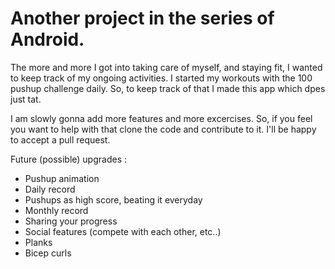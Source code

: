 # Another project in the series of Android.

The more and more I got into taking care of myself, and staying fit, I wanted to keep track of my ongoing activities.
I started my workouts with the 100 pushup challenge daily. So, to keep track of that I made this app which dpes just tat. 

I am slowly gonna add more features and more excercises. So, if you feel you want to help with that clone the code and contribute to it. I'll be happy to accept a pull request. 

Future (possible) upgrades :
- Pushup animation
- Daily record
- Pushups as high score, beating it everyday
- Monthly record
- Sharing your progress
- Social features (compete with each other, etc..)
- Planks
- Bicep curls
